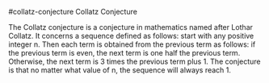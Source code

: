 #collatz-conjecture
Collatz Conjecture

The Collatz conjecture is a conjecture in mathematics named after Lothar Collatz.
It concerns a sequence defined as follows: start with any positive integer n.
Then each term is obtained from the previous term as follows:
if the previous term is even, the next term is one half the previous term.
Otherwise, the next term is 3 times the previous term plus 1.
The conjecture is that no matter what value of n, the sequence will always reach 1.
